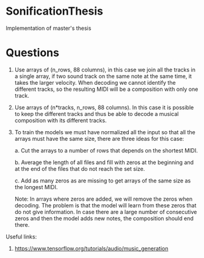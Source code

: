 # SonificationThesis
Implementation of master's thesis


# Questions
1. Use arrays of (n_rows, 88 columns), in this case we join all the tracks in a single array, if two sound track on the same note at the same time, it takes the larger velocity. When decoding we cannot identify the different tracks, so the resulting MIDI will be a composition with only one track.

2. Use arrays of (n*tracks, n_rows, 88 columns). In this case it is possible to keep the different tracks and thus be able to decode a musical composition with its different tracks.

3. To train the models we must have normalized all the input so that all the arrays must have the same size, there are three ideas for this case:

    a. Cut the arrays to a number of rows that depends on the shortest MIDI.

    b. Average the length of all files and fill with zeros at the beginning and at the end of the files that do not reach the set size.

    c. Add as many zeros as are missing to get arrays of the same size as the longest MIDI.


    Note: In arrays where zeros are added, we will remove the zeros when decoding. The problem is that the model will learn from these zeros that do not give information. In case there are a large number of consecutive zeros and then the model adds new notes, the composition should end there.


Useful links:

1. https://www.tensorflow.org/tutorials/audio/music_generation